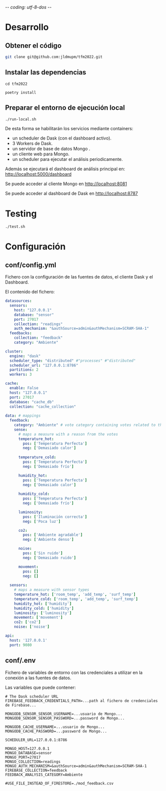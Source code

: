 -*- coding: utf-8-dos -*-
# Desarrollo

## Obtener el código
```sh
git clone git@github.com:jldmupm/tfm2022.git
```

## Instalar las dependencias

```
cd tfm2022

poetry install
```

## Preparar el entorno de ejecución local

```sh
./run-local.sh
```

De esta forma se habilitarán los servicios mediante containers:
 - un scheduler de Dask (con el dashboard activo).
 - 3 Workers de Dask.
 - un servidor de base de datos Mongo .
 - un cliente web para Mongo.
 - un scheduler para ejecutar el análisis periodicamente.

Además se ejecutará el dashboard de análisis principal en: [http://localhost:5000/dashboard](http://localhost:5000 "Analysis")

Se puede acceder al cliente Mongo en [http://localhost:8081](http://localhost:8081 "Cliente MongoDB")

Se puede acceder al dashboard de Dask en [http://localhost:8787](http://localhost:8787 "Dashboard Dash")


# Testing

```sh
./test.sh
```

# Configuración

## conf/config.yml

Fichero con la configuración de las fuentes de datos, el cliente Dask y el Dashboard.

El contenido del fichero:
```yaml
datasources:
  sensors:
    host: "127.0.0.1"
    database: "sensor"
    port: 27017
    collection: "readings"
    auth_mechanism: "&authSource=admin&authMechanism=SCRAM-SHA-1"
  feedbacks:
    collection: "feedback"
    category: "Ambiente"

cluster:
  engine: "dask"
  scheduler_type: "distributed" #"processes" #"distributed"
  scheduler_url: "127.0.0.1:8786"
  partitions: 2
  workers: 3

cache:
  enable: False
  host: "127.0.0.1"
  port: 27017
  database: "cache_db"
  collection: "cache_collection"
  
data: # mappings
  feedback:
    category: "Ambiente" # vote category containing votes related to the environment
    sense:
      # maps a measure with a reason from the votes
      temperature_hot:
        pos: ['Temperatura Perfecta']
        neg: ['Demasiado calor']
        
      temperature_cold:
        pos: ['Temperatura Perfecta']
        neg: ['Demasiado frío']

      humidity_hot:
        pos: ['Temperatura Perfecta']
        neg: ['Demasiado calor']
        
      humidity_cold:
        pos: ['Temperatura Perfecta']
        neg: ['Demasiado frío']

      luminosity:
        pos: ['Iluminación correcta']
        neg: ['Poca luz']

      co2:
        pos: ['Ambiente agradable']
        neg: ['Ambiente denso']

      noise:
        pos: ['Sin ruido']
        neg: ['Demasiado ruido']

      movement:
        pos: []
        neg: []
        
  sensors:
    # maps a measure with sensor types
    temperature_hot: ['room_temp', 'add_temp', 'surf_temp']
    temperature_cold: ['room_temp', 'add_temp', 'surf_temp']
    humidity_hot: ['humidity']
    humidity_cold: ['humidity']
    luminosity: ['luminosity']
    movement: ['movement']
    co2: ['co2']
    noise: ['noise']

api:
  host: '127.0.0.1'
  port: 9080
```

## conf/.env

Fichero de variables de entorno con las credenciales a utilizar en la conexión a las fuentes de datos.

Las variables que puede contener:
```
# The Dask scheduler URL
FIREBASE_FEEDBACK_CREDENTIALS_PATH=...path al fichero de credenciales de Firebase...

MONGODB_SENSOR_SENSOR_USERNAME=...usuario de Mongo...
MONGODB_SENSOR_SENSOR_PASSWORD=...password de Mongo...

MONGODB_CACHE_USERNAME=...usuario de Mongo...
MONGODB_CACHE_PASSWORD=...password de Mongo...

SCHEDULER_URL=127.0.0.1:8786

MONGO_HOST=127.0.0.1
MONGO_DATABASE=sensor
MONGO_PORT=27017
MONGO_COLLECTION=readings
MONGO_AUTH_MECHANISM=&authSource=admin&authMechanism=SCRAM-SHA-1
FIREBASE_COLLECTION=feedback
FEEDBACK_ANALYSIS_CATEGORY=Ambiente

#USE_FILE_INSTEAD_OF_FIRESTORE=./mod_feedback.csv
```
